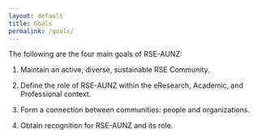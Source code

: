 ```yaml
---
layout: default
title: Goals
permalink: /goals/
---
```


The following are the four main goals of RSE-AUNZ:

1. Maintain an active, diverse, sustainable RSE Community.

2. Define the role of RSE-AUNZ within the eResearch, Academic, and Professional context.

3. Form a connection between communities: people and organizations.

4. Obtain recognition for RSE-AUNZ and its role.
